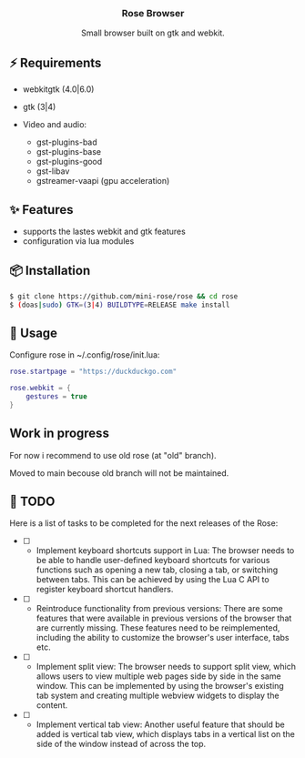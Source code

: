 <br>
<h3 align=center>Rose Browser</h3>

<p align=center>
Small browser built on gtk and webkit. <br>
</p>

## ⚡️ Requirements
  - webkitgtk (4.0|6.0)
  - gtk (3|4)
  
  - Video and audio:
  	- gst-plugins-bad
	- gst-plugins-base
	- gst-plugins-good
	- gst-libav
	- gstreamer-vaapi (gpu acceleration)
	
## ✨ Features
  - supports the lastes webkit and gtk features
  - configuration via lua modules
  
## 📦 Installation
```sh
$ git clone https://github.com/mini-rose/rose && cd rose
$ (doas|sudo) GTK=(3|4) BUILDTYPE=RELEASE make install
```

## 🚀 Usage
Configure rose in ~/.config/rose/init.lua:
```lua
rose.startpage = "https://duckduckgo.com"

rose.webkit = {
	gestures = true
}
```

## Work in progress

For now i recommend to use old rose (at "old" branch).

Moved to main becouse old branch will not be maintained.

## 📝 TODO
Here is a list of tasks to be completed for the next releases of the Rose:

- [ ] - Implement keyboard shortcuts support in Lua: The browser needs to be able to handle user-defined keyboard shortcuts for various functions such as opening a new tab, closing a tab, or switching between tabs. This can be achieved by using the Lua C API to register keyboard shortcut handlers.

- [ ] - Reintroduce functionality from previous versions: There are some features that were available in previous versions of the browser that are currently missing. These features need to be reimplemented, including the ability to customize the browser's user interface, tabs etc.

- [ ] - Implement split view: The browser needs to support split view, which allows users to view multiple web pages side by side in the same window. This can be implemented by using the browser's existing tab system and creating multiple webview widgets to display the content.

- [ ] - Implement vertical tab view: Another useful feature that should be added is vertical tab view, which displays tabs in a vertical list on the side of the window instead of across the top.
